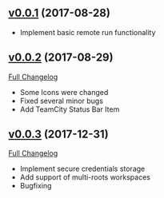 ## [v0.0.1](https://github.com/JetBrains/teamcity-vscode-extension/tree/v0.0.1) (2017-08-28)
- Implement basic remote run functionality

## [v0.0.2](https://github.com/JetBrains/teamcity-vscode-extension/tree/v0.0.2) (2017-08-29)
[Full Changelog](https://github.com/JetBrains/teamcity-vscode-extension/compare/v0.0.1...v0.0.2)
- Some Icons were changed
- Fixed several minor bugs
- Add TeamCity Status Bar Item

## [v0.0.3](https://github.com/JetBrains/teamcity-vscode-extension/tree/v0.0.3) (2017-12-31)
[Full Changelog](https://github.com/JetBrains/teamcity-vscode-extension/compare/v0.0.2...v0.0.3)
- Implement secure credentials storage
- Add support of multi-roots workspaces
- Bugfixing